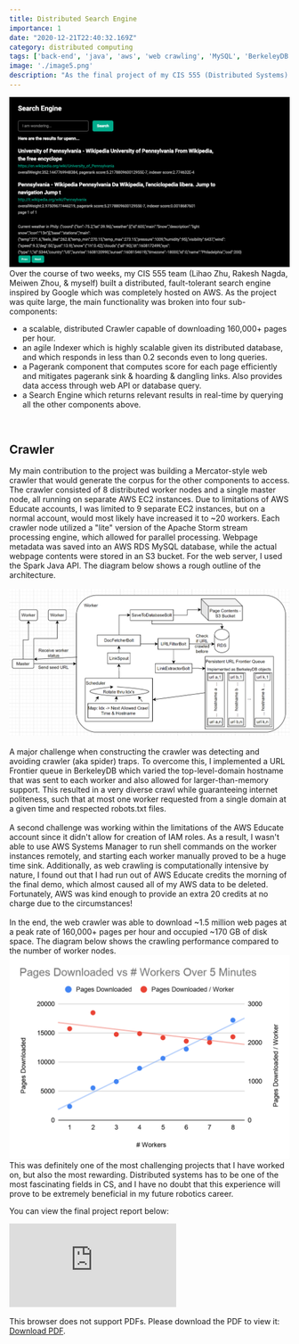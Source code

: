 ```yaml
---
title: Distributed Search Engine
importance: 1
date: "2020-12-21T22:40:32.169Z"
category: distributed computing
tags: ['back-end', 'java', 'aws', 'web crawling', 'MySQL', 'BerkeleyDB']
image: './image5.png'
description: "As the final project of my CIS 555 (Distributed Systems) class, I worked on a team of four to build a replica of Google's search engine circa 1995."
---
```

![alt text](./image5.png)
<br />
Over the course of two weeks, my CIS 555 team (Lihao Zhu, Rakesh Nagda, Meiwen Zhou, & myself) built a distributed, fault-tolerant search engine inspired by Google which was completely hosted on AWS. As the project was quite large, the main functionality was broken into four sub-components:
- a scalable, distributed Crawler capable of downloading 160,000+ pages per hour.
- an agile Indexer which is highly scalable given its distributed database, and which responds in less than 0.2 seconds even to long queries.
- a Pagerank component that computes score for each page efficiently and mitigates pagerank sink & hoarding & dangling links. Also provides data access through web API or database query. 
- a Search Engine which returns relevant results in real-time by querying all the other components above.  

<br />

Crawler
--------------------------
My main contribution to the project was building a Mercator-style web crawler that would generate the corpus for the other components to access. The crawler consisted of 8 distributed worker nodes and a single master node, all running on separate AWS EC2 instances. Due to limitations of AWS Educate accounts, I was limited to 9 separate EC2 instances, but on a normal account, would most likely have increased it to ~20 workers. Each crawler node utilized a "lite" version of the Apache Storm stream processing engine, which allowed for parallel processing. Webpage metadata was saved into an AWS RDS MySQL database, while the actual webpage contents were stored in an S3 bucket. For the web server, I used the Spark Java API. The diagram below shows a rough outline of the architecture.
<br /> <br />
![alt text](./image6.png)
<br /> <br />
A major challenge when constructing the crawler was detecting and avoiding crawler (aka spider) traps. To overcome this, I implemented a URL Frontier queue in BerkeleyDB which varied the top-level-domain hostname that was sent to each worker and also allowed for larger-than-memory support. This resulted in a very diverse crawl while guaranteeing internet politeness, such that at most one worker requested from a single domain at a given time and respected robots.txt files. 
<br /> <br />
A second challenge was working within the limitations of the AWS Educate account since it didn't allow for creation of IAM roles. As a result, I wasn't able to use AWS Systems Manager to run shell commands on the worker instances remotely, and starting each worker manually proved to be a huge time sink. Additionally, as web crawling is computationally intensive by nature, I found out that I had run out of AWS Educate credits the morning of the final demo, which almost caused all of my AWS data to be deleted. Fortunately, AWS was kind enough to provide an extra 20 credits at no charge due to the circumstances!
<br /> <br />
In the end, the web crawler was able to download ~1.5 million web pages at a peak rate of 160,000+ pages per hour and occupied ~170 GB of disk space. The diagram below shows the crawling performance compared to the number of worker nodes. 
![alt text](./image4.png)
This was definitely one of the most challenging projects that I have worked on, but also the most rewarding. Distributed systems has to be one of the most fascinating fields in CS, and I have no doubt that this experience will prove to be extremely beneficial in my future robotics career.

You can view the final project report below:

 <object data="https://s3.us-east-2.amazonaws.com/wesleyyee.com/555final.pdf" type="application/pdf" width="100%" height="700px">
    <embed src="https://s3.us-east-2.amazonaws.com/wesleyyee.com/555final.pdf">
        <p>This browser does not support PDFs. Please download the PDF to view it: <a href="https://s3.us-east-2.amazonaws.com/wesleyyee.com/555final.pdf">Download PDF</a>.</p>
    </embed>
</object>

